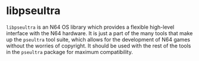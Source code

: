 # libpseultra

`libpseultra` is an N64 OS library which provides a flexible high-level interface with the N64 hardware. It is just a part of the many tools that make up the `pseultra` tool suite, which allows for the development of N64 games without the worries of copyright. It should be used with the rest of the tools in the `pseultra` package for maximum compatibility. 
